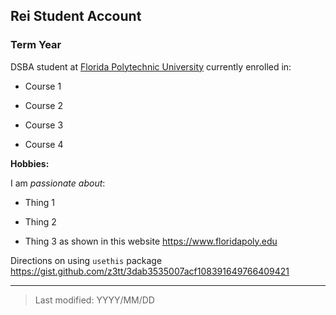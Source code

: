 ## Rei Student Account

### Term Year 

DSBA student at [Florida Polytechnic University](https://www.floridapoly.edu) currently enrolled in: 

- Course 1

- Course 2

- Course 3

- Course 4

**Hobbies:**

I am _passionate about_: 

- Thing 1

- Thing 2

- Thing 3 as shown in this website <https://www.floridapoly.edu>

Directions on using `usethis` package
https://gist.github.com/z3tt/3dab3535007acf108391649766409421


***

> Last modified: YYYY/MM/DD